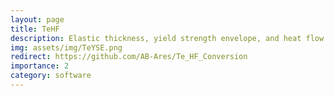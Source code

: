 ```yaml
---
layout: page
title: TeHF
description: Elastic thickness, yield strength envelope, and heat flow calculations (Python)
img: assets/img/TeYSE.png
redirect: https://github.com/AB-Ares/Te_HF_Conversion
importance: 2
category: software
---
```


